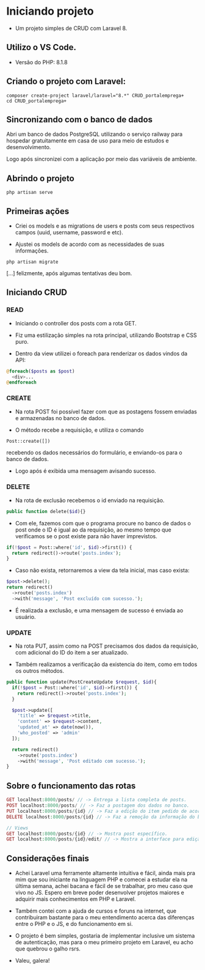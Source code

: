 # Iniciando projeto
- Um projeto simples de CRUD com Laravel 8.

## Utilizo o VS Code.
- Versão do PHP: 8.1.8

## Criando o projeto com Laravel:
```
composer create-project laravel/laravel="8.*" CRUD_portalemprega+
cd CRUD_portalemprega+
```

## Sincronizando com o banco de dados
Abri um banco de dados PostgreSQL utilizando o serviço railway para hospedar gratuitamente em casa de uso para meio de estudos e desenvolvimento.

Logo após sincronizei com a aplicação por meio das variáveis de ambiente.

## Abrindo o projeto
```
php artisan serve
```

## Primeiras ações

- Criei os models e as migrations de users e posts com seus respectivos campos (uuid, username, password e etc).

- Ajustei os models de acordo com as necessidades de suas informações.

```
php artisan migrate
```
[...] felizmente, após algumas tentativas deu bom.

## Iniciando CRUD

### READ

- Iniciando o controller dos posts com a rota GET.

- Fiz uma estilização simples na rota principal, utilizando Bootstrap e CSS puro.

- Dentro da view utilizei o foreach para renderizar os dados vindos da API:

```PHP
@foreach($posts as $post)
  <div>...
@endforeach
```
### CREATE

- Na rota POST foi possível fazer com que as postagens fossem enviadas e armazenadas no banco de dados.

- O método recebe a requisição, e utiliza o comando

```php
Post::create([])
```

recebendo os dados necessários do formulário, e enviando-os para o banco de dados.

- Logo após é exibida uma mensagem avisando sucesso.

### DELETE

- Na rota de exclusão recebemos o id enviado na requisição.

```php
public function delete($id){}
```

- Com ele, fazemos com que o programa procure no banco de dados o post onde o ID é igual ao da requisição, ao mesmo tempo que verificamos se o post existe para não haver imprevistos.

```php
if(!$post = Post::where('id', $id)->first()) {
  return redirect()->route('posts.index');
}
```

- Caso não exista, retornaremos a view da tela inicial, mas caso exista:

```php
$post->delete();
return redirect()
  ->route('posts.index')
  ->with('message', 'Post excluído com sucesso.');
```

- É realizada a exclusão, e uma mensagem de sucesso é enviada ao usuário.

### UPDATE

- Na rota PUT, assim como na POST precisamos dos dados da requisição, com adicional do ID do item a ser atualizado.

- Também realizamos a verificação da existencia do item, como em todos os outros métodos.

```php
public function update(PostCreateUpdate $request, $id){
  if(!$post = Post::where('id', $id)->first()) {
    return redirect()->route('posts.index');
  }

  $post->update([
    'title' => $request->title,
    'content' => $request->content,
    'updated_at' => date(now()),
    'who_posted' => 'admin'
  ]);

  return redirect()
    ->route('posts.index')
    ->with('message', 'Post editado com sucesso.');
}
```

## Sobre o funcionamento das rotas

```php
GET localhost:8000/posts/ // -> Entrega a lista completa de posts.
POST localhost:8000/posts/ // -> Faz a postagem dos dados no banco.
PUT localhost:8000/posts/{id} // -> Faz a edição do item pedido de acordo com os dados da requisição.
DELETE localhost:8000/posts/{id} // -> Faz a remoção da informação do banco de dados.

// Views
GET localhost:8000/posts/{id} // -> Mostra post específico.
GET localhost:8000/posts/{id}/edit/ // -> Mostra a interface para edição do post.


```

## Considerações finais

- Achei Laravel uma ferramente altamente intuitiva e fácil, ainda mais pra mim que sou iniciante na linguagem PHP e comecei a estudar ela na última semana, achei bacana e fácil de se trabalhar, pro meu caso que vivo no JS. Espero em breve poder desenvolver projetos maiores e adquirir mais conhecimentos em PHP e Laravel.

- Também contei com a ajuda de cursos e foruns na internet, que contribuiram bastante para o meu entendimento acerca das diferenças entre o PHP e o JS, e do funcionamento em si.

- O projeto é bem simples, gostaria de implementar inclusive um sistema de autenticação, mas para o meu primeiro projeto em Laravel, eu acho que quebrou o galho rsrs.

- Valeu, galera!